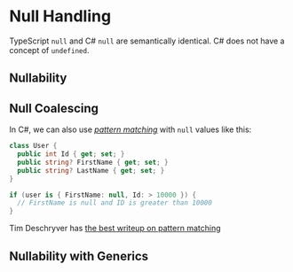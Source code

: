 <script setup>
import CodeSplitter from './components/CodeSplitter.vue'
</script>

# Null Handling

TypeScript `null` and C# `null` are semantically identical.  C# does not have a concept of `undefined`.

## Nullability

<CodeSplitter>
  <template #left>

```ts
let x: string | null;

function findUser(name: string, email?: string ) {
  if (email?.trim()) {
    // Handle case when email is null or zero length
  }
}

let handle = email?.split("@")[0];
```

  </template>
  <template #right>

```csharp
string? x;

User[] FindUser(string name, string? email) {
  if (string.IsNullOrWhiteSpace(email)) {
    // Handle case when email is null or zero length
  }
}

var handle = email?.Split("@")[0];
```

  </template>
</CodeSplitter>

## Null Coalescing

<CodeSplitter>
  <template #left>

```ts
let handle = email?.split("@")[0] ?? userId;

handle ??= "unknown"
// 👆👇These are equivalent
if (handle == null) {
  handle == "unknown"
}
```

  </template>
  <template #right>

```csharp
var handle = email?.Split("@")[0] ?? userId;

handle ??= "unknown"
// 👆👇These are equivalent
if (handle == null) {
  handle == "unknown"
}
```

  </template>
</CodeSplitter>

In C#, we can also use *[pattern matching](https://learn.microsoft.com/en-us/dotnet/csharp/language-reference/operators/patterns)* with `null` values like this:

```csharp
class User {
  public int Id { get; set; }
  public string? FirstName { get; set; }
  public string? LastName { get; set; }
}

if (user is { FirstName: null, Id: > 10000 }) {
  // FirstName is null and ID is greater than 10000
}
```

Tim Deschryver has [the best writeup on pattern matching](https://timdeschryver.dev/blog/pattern-matching-examples-in-csharp#tuple-patterns)

## Nullability with Generics

<CodeSplitter>
  <template #left>

```ts
type List<T> = { }

// "Elements are string or null"
let list: List<string | null>;

let arr: Array<string | null>[];
```

  </template>
  <template #right>

```csharp
// List<T> is standard library collection type

// "Elements are string or null"
List<string?> list;

string?[] arr;
```

  </template>
</CodeSplitter>
